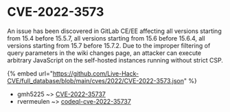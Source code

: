 # CVE-2022-3573

An issue has been discovered in GitLab CE/EE affecting all versions starting from 15.4 before 15.5.7, all versions starting from 15.6 before 15.6.4, all versions starting from 15.7 before 15.7.2. Due to the improper filtering of query parameters in the wiki changes page, an attacker can execute arbitrary JavaScript on the self-hosted instances running without strict CSP.

{% embed url="https://github.com/Live-Hack-CVE/full_database/blob/main/cves/2022/CVE-2022-3573.json" %}


* gmh5225 ~> [CVE-2022-35737](https://zeste.alice-snow.ru/2022/database/cve-2022-3573/cve-2022-35737-gmh5225)
* rvermeulen ~> [codeql-cve-2022-35737](https://zeste.alice-snow.ru/2022/database/cve-2022-3573/codeql-cve-2022-35737-rvermeulen)